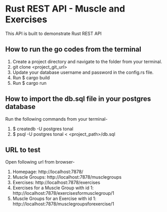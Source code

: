 # Rust REST API - Muscle and Exercises
This API is built to demonstrate Rust REST API

## How to run the go codes from the terminal

1. Create a project directory and navigate to the folder from your terminal.
2. git clone <project_git_url>
3. Update your database username and password in the config.rs file.
4. Run $ cargo build
5. Run $ cargo run

## How to import the db.sql file in your postgres database

Run the following commands from your terminal-

1. $ createdb -U postgres tonal
2. $ psql -U postgres tonal < <project_path>/db.sql


## URL to test

Open following url from browser-

1. Homepage: http://localhost:7878/
2. Muscle Groups: http://localhost:7878/musclegroups
3. Exercises: http://localhost:7878/exercises
4. Exercises for a Muscle Group with id 1: http://localhost:7878/exercisesformusclegroup/1
5. Muscle Groups for an Exercise with id 1: http://localhost:7878/musclegroupsforexercise/1